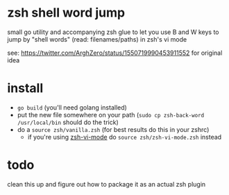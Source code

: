 # zsh shell word jump

small go utility and accompanying zsh glue to let you use B and W keys to jump
by "shell words" (read: filenames/paths) in zsh's vi mode

see: https://twitter.com/ArghZero/status/1550719990453911552 for original idea

# install

- `go build` (you'll need golang installed)
- put the new file somewhere on your path (`sudo cp zsh-back-word /usr/local/bin` should do the trick)
- do a `source zsh/vanilla.zsh` (for best results do this in your zshrc)
  - if you're using [zsh-vi-mode](https://github.com/jeffreytse/zsh-vi-mode) do
    `source zsh/zsh-vi-mode.zsh` instead

# todo

clean this up and figure out how to package it as an actual zsh plugin
